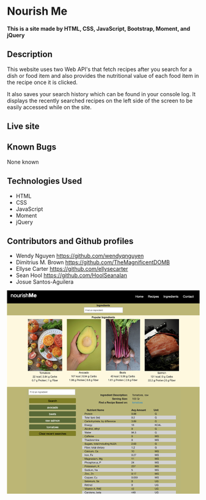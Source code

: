 # Nourish Me

#### This is a site made by HTML, CSS, JavaScript, Bootstrap, Moment, and jQuery 

## Description

This website uses two Web API's that fetch recipes after you search for a dish or food item and also provides the nutritional value of each food item in the recipe once it is clicked. 

It also saves your search history which can be found in your console log. It displays the recently searched recipes on the left side of the screen to be easily accessed while on the site.


## Live site 


## Known Bugs
None known


## Technologies Used
* HTML
* CSS
* JavaScript
* Moment
* jQuery

## Contributors and Github profiles
* Wendy Nguyen https://github.com/wendyqnguyen 
* Dimitrius M. Brown https://github.com/TheMagnificentDOMB
* Ellyse Carter https://github.com/ellysecarter 
* Sean Hool https://github.com/HoolSeanalan 
* Josue Santos-Aguilera


![screenshot](assets/images/screenshot.png)
